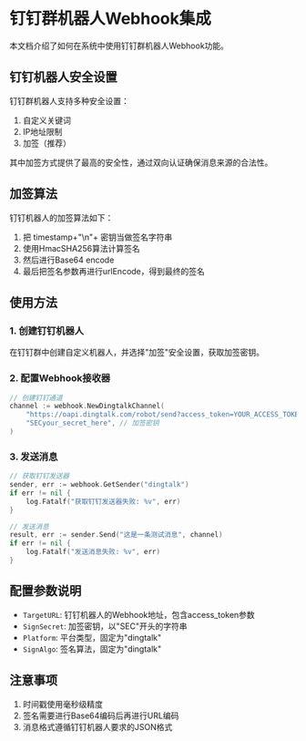 # 钉钉群机器人Webhook集成

本文档介绍了如何在系统中使用钉钉群机器人Webhook功能。

## 钉钉机器人安全设置

钉钉群机器人支持多种安全设置：
1. 自定义关键词
2. IP地址限制
3. 加签（推荐）

其中加签方式提供了最高的安全性，通过双向认证确保消息来源的合法性。

## 加签算法

钉钉机器人的加签算法如下：

1. 把 timestamp+"\n"+ 密钥当做签名字符串
2. 使用HmacSHA256算法计算签名
3. 然后进行Base64 encode
4. 最后把签名参数再进行urlEncode，得到最终的签名

## 使用方法

### 1. 创建钉钉机器人

在钉钉群中创建自定义机器人，并选择"加签"安全设置，获取加签密钥。

### 2. 配置Webhook接收器

```go
// 创建钉钉通道
channel := webhook.NewDingtalkChannel(
    "https://oapi.dingtalk.com/robot/send?access_token=YOUR_ACCESS_TOKEN",
    "SECyour_secret_here", // 加签密钥
)
```

### 3. 发送消息

```go
// 获取钉钉发送器
sender, err := webhook.GetSender("dingtalk")
if err != nil {
    log.Fatalf("获取钉钉发送器失败: %v", err)
}

// 发送消息
result, err := sender.Send("这是一条测试消息", channel)
if err != nil {
    log.Fatalf("发送消息失败: %v", err)
}
```

## 配置参数说明

- `TargetURL`: 钉钉机器人的Webhook地址，包含access_token参数
- `SignSecret`: 加签密钥，以"SEC"开头的字符串
- `Platform`: 平台类型，固定为"dingtalk"
- `SignAlgo`: 签名算法，固定为"dingtalk"

## 注意事项

1. 时间戳使用毫秒级精度
2. 签名需要进行Base64编码后再进行URL编码
3. 消息格式遵循钉钉机器人要求的JSON格式